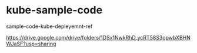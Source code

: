 # kube-sample-code
sample-code-kube-depleyemnt-ref


https://drive.google.com/drive/folders/1DSx1NwkRhD_ycRT58S3opwbXBHNWJaSF?usp=sharing
